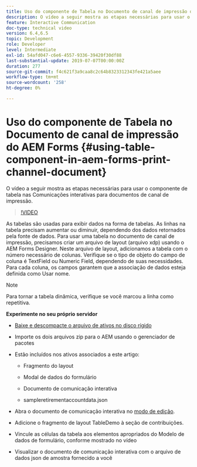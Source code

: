 ```yaml
---
title: Uso do componente de Tabela no Documento de canal de impressão do AEM Forms
description: O vídeo a seguir mostra as etapas necessárias para usar o componente de tabela nas Comunicações interativas para documentos de canal de impressão.
feature: Interactive Communication
doc-type: technical video
version: 6.4,6.5
topic: Development
role: Developer
level: Intermediate
exl-id: 54afd047-c6e6-4557-9336-39420f30df88
last-substantial-update: 2019-07-07T00:00:00Z
duration: 277
source-git-commit: f4c621f3a9caa8c2c64b8323312343fe421a5aee
workflow-type: tm+mt
source-wordcount: '258'
ht-degree: 0%

---
```


# Uso do componente de Tabela no Documento de canal de impressão do AEM Forms {#using-table-component-in-aem-forms-print-channel-document}

O vídeo a seguir mostra as etapas necessárias para usar o componente de tabela nas Comunicações interativas para documentos de canal de impressão.

>[!VIDEO](https://video.tv.adobe.com/v/27769?quality=12&learn=on)

As tabelas são usadas para exibir dados na forma de tabelas. As linhas na tabela precisam aumentar ou diminuir, dependendo dos dados retornados pela fonte de dados. Para usar uma tabela no documento de canal de impressão, precisamos criar um arquivo de layout (arquivo xdp) usando o AEM Forms Designer. Neste arquivo de layout, adicionamos a tabela com o número necessário de colunas. Verifique se o tipo de objeto do campo de coluna é TextField ou Numeric Field, dependendo de suas necessidades. Para cada coluna, os campos garantem que a associação de dados esteja definida como Usar nome.

>[!NOTE]
>
>Para tornar a tabela dinâmica, verifique se você marcou a linha como repetitiva.

**Experimente no seu próprio servidor**

* [Baixe e descompacte o arquivo de ativos no disco rígido](assets/usingtablesinprintchannel.zip)

* Importe os dois arquivos zip para o AEM usando o gerenciador de pacotes

* Estão incluídos nos ativos associados a este artigo:

   * Fragmento do layout

   * Modal de dados do formulário

   * Documento de comunicação interativa
   * sampleretirementaccountdata.json

* Abra o documento de comunicação interativa no [modo de edição](http://localhost:4502/editor.html/content/forms/af/401kstatement/tablesinprintdocument/channels/print.html).

* Adicione o fragmento de layout TableDemo à seção de contribuições.
* Vincule as células da tabela aos elementos apropriados do Modelo de dados de formulário, conforme mostrado no vídeo

* Visualizar o documento de comunicação interativa com o arquivo de dados json de amostra fornecido a você
